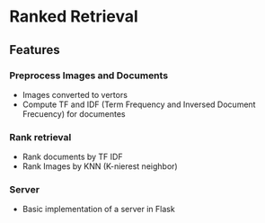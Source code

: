 # Ranked Retrieval

## Features

### Preprocess Images and Documents

* Images converted to vertors
* Compute TF and IDF (Term Frequency and Inversed Document Frecuency)  for documentes

### Rank retrieval 

* Rank documents by TF IDF 
* Rank Images by KNN (K-nierest neighbor)

### Server

* Basic implementation of a server in Flask
